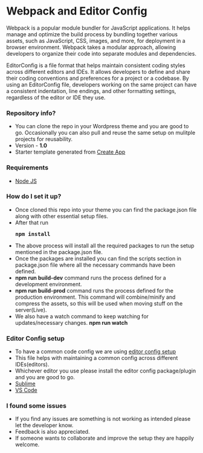 # Webpack and Editor Config #

Webpack is a popular module bundler for JavaScript applications. It helps manage and optimize the build process by bundling together various assets, such as JavaScript, CSS, images, and more, for deployment in a browser environment. Webpack takes a modular approach, allowing developers to organize their code into separate modules and dependencies.

EditorConfig is a file format that helps maintain consistent coding styles across different editors and IDEs. It allows developers to define and share their coding conventions and preferences for a project or a codebase. By using an EditorConfig file, developers working on the same project can have a consistent indentation, line endings, and other formatting settings, regardless of the editor or IDE they use.

### Repository info? ###

* You can clone the repo in your Wordpress theme and you are good to go. Occasionally you can also pull and reuse the same setup on mulitple projects for reusability.
* Version - **1.0**
* Starter template generated from [Create App](https://createapp.dev/)

### Requirements ###

* [Node JS](https://nodejs.org/en/download)

### How do I set it up? ###

* Once cloned this repo into your theme you can find the package.json file along with other essential setup files.
* After that run <pre>**npm install**</pre>
* The above process will install all the required packages to run the setup mentioned in the package.json file.
* Once the packages are installed you can find the scripts section in package.json file where all the necessary commands have been defined.
* **npm run build-dev** command runs the process defined for a development environment.
* **npm run build-prod** command runs the process defined for the production environment. This command will combine/minify and compress the assets, so this will be used when moving stuff on the server(Live).
* We also have a watch command to keep watching for updates/necessary changes. **npm run watch**

### Editor Config setup ###

* To have a common code config we are using [editor config setup](https://editorconfig.org/)
* This file helps with maintaining a common config across different IDEs(editors).
* Whichever editor you use please install the editor config package/plugin and you are good to go.
* [Sublime](https://github.com/sindresorhus/editorconfig-sublime#readme)
* [VS Code](https://marketplace.visualstudio.com/items?itemName=EditorConfig.EditorConfig)

### I found some issues ###

* If you find any issues are something is not working as intended please let the developer know.
* Feedback is also appreciated.
* If someone wants to collaborate and improve the setup they are happily welcome.
